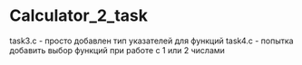 # Calculator_2_task
task3.c - просто добавлен тип указателей для функций
task4.c - попытка добавить выбор функций при работе с 1 или 2 числами

